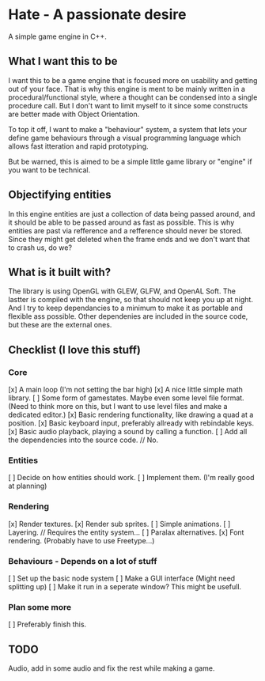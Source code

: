 # Hate - A passionate desire
A simple game engine in C++.

## What I want this to be
I want this to be a game engine that is focused more on usability and getting out of your face.
That is why this engine is ment to be mainly written in a procedural/functional style, where 
a thought can be condensed into a single procedure call. But I don't want to limit myself
to it since some constructs are better made with Object Orientation.

To top it off, I want to make a "behaviour" system, a system that lets your define game behaviours
through a visual programming language which allows fast itteration and rapid prototyping. 

But be warned, this is aimed to be a simple little game library or "engine" if you want to be technical.

## Objectifying entities
In this engine entities are just a collection of data being passed around, and it should be able 
to be passed around as fast as possible. This is why entities are past via refference and a 
refference should never be stored. Since they might get deleted when the frame ends and we don't
want that to crash us, do we? 

## What is it built with?
The library is using OpenGL with GLEW, GLFW, and OpenAL Soft. The lastter is 
compiled with the engine, so that should not keep you up at night. And I try 
to keep dependancies to a minimum to make it as portable and flexible ass 
possible. Other dependenies are included in the source code, but these are 
the external ones.

## Checklist (I love this stuff)
### Core
[x] A main loop (I'm not setting the bar high)
[x] A nice little simple math library.
[ ] Some form of gamestates. Maybe even some level file format. (Need to think more on this, but I want to use level files and make a dedicated editor.)
[x] Basic rendering functionality, like drawing a quad at a position.
[x] Basic keyboard input, preferably allready with rebindable keys.
[x] Basic audio playback, playing a sound by calling a function.
[ ] Add all the dependencies into the source code. // No.
### Entities
[ ] Decide on how entities should work.
[ ] Implement them. (I'm really good at planning)
### Rendering
[x] Render textures.
[x] Render sub sprites.
[ ] Simple animations.
[ ] Layering. // Requires the entity system...
[ ] Paralax alternatives.
[x] Font rendering. (Probably have to use Freetype...)
### Behaviours - Depends on a lot of stuff
[ ] Set up the basic node system
[ ] Make a GUI interface (Might need splitting up)
[ ] Make it run in a seperate window? This might be usefull.
### Plan some more
[ ] Preferably finish this.

## TODO
Audio, add in some audio and fix the rest while making a game.
